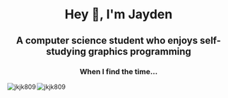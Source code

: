 

<!--
**jkjk809/jkjk809** is a ✨ _special_ ✨ repository because its `README.md` (this file) appears on your GitHub profile.

Here are some ideas to get you started:

- 🔭 I’m currently working on ...
- 🌱 I’m currently learning ...
- 👯 I’m looking to collaborate on ...
- 🤔 I’m looking for help with ...
- 💬 Ask me about ...
- 📫 How to reach me: ...
- 😄 Pronouns: ...
- ⚡ Fun fact: ...
-->
<h1 align="center">Hey 👋, I'm Jayden</h1>
<h2 align="center">A computer science student who enjoys self-studying graphics programming</h2>
<h3 align="center">When I find the time...</h3>

<p><img align="left" src="https://github-readme-stats.vercel.app/api/top-langs?username=jkjk809&show_icons=true&locale=en&layout=compact&theme=gruvbox" alt="jkjk809" /></p>
<p><img align="center" src="https://github-readme-streak-stats.herokuapp.com/?user=jkjk809&theme=gruvbox" alt="jkjk809" /></p>
